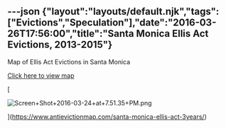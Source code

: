 ---json
{"layout":"layouts/default.njk","tags":["Evictions","Speculation"],"date":"2016-03-26T17:56:00","title":"Santa Monica Ellis Act Evictions, 2013-2015"}
---

Map of Ellis Act Evictions in Santa Monica

[Click here to view map](https://www.antievictionmap.com/santa-monica-ellis-act-3years/)

[

![Screen+Shot+2016-03-24+at+7.51.35+PM.png](https://images.squarespace-cdn.com/content/v1/52b7d7a6e4b0b3e376ac8ea2/1514141791199-KDF8N03VC99F5NQ3ESAQ/ke17ZwdGBToddI8pDm48kJh6zWZhk2iaFKIPGG9en3FZw-zPPgdn4jUwVcJE1ZvWQUxwkmyExglNqGp0IvTJZUJFbgE-7XRK3dMEBRBhUpyVErZZPYwxeM7B6C0K_MYeFP-7TYkdahrier-2IyWXA6dG44XiBJ8c8_Q-p0t_4i0/Screen%2BShot%2B2016-03-24%2Bat%2B7.51.35%2BPM.png)

](https://www.antievictionmap.com/santa-monica-ellis-act-3years/)